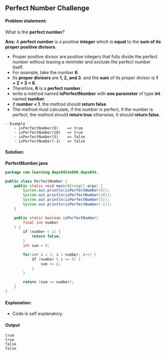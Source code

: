 Perfect Number Challenge
--

#### Problem statement:

What is the **perfect number**?

**Ans:** A **perfect number** is a positive **integer** which is **equal** to the **sum of its proper positive divisors**.

- Proper positive divisor are positive integers that fully divide the perfect number without leaving a reminder and exclude the perfect number itself.
- For example, take the number **6**.
- Its **proper divisors** are **1, 2, and 3**. and the **sum** of its proper divisor is **1 + 2 + 3 = 6**.
- Therefore, **6** is a **perfect number**.
- write a method named **isPerfectNumber** with **one parameter** of type **int** named **number**.
- if **number < 1**, the method should **return false**.
- The method must calculate, if the number is perfect, if the number is perfect, the method should **return true** otherwise, it should **return false**.

```
- Example
	- isPerfectNumber(6)	=> true
	- isPerfectNumber(28)	=> true
	- isPerfectNumber(5)	=> false
	- isPerfectNumber(-1)	=> false
```

#### Solution:
**PerfectNumber.java**
```java
package com.learning.days041to060.days043;

public class PerfectNumber {
    public static void main(String[] args) {
        System.out.println(isPerfectNumber(6));
        System.out.println(isPerfectNumber(28));
        System.out.println(isPerfectNumber(5));
        System.out.println(isPerfectNumber(-1));
    }

    public static boolean isPerfectNumber(
        final int number
    ) {
        if (number < 1) {
            return false;
        }
        int sum = 0;

        for(int i = 1; i < number; i++) {
            if (number % i == 0) {
                sum += i;
            }
        }

        return (sum == number);
    }
}
```

#### Explanation:

- Code is self explanatory.
 
#### Output
 ```
true
true
false
false
```